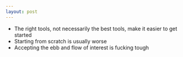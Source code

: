 ```yaml
---
layout: post
---
```


* The right tools, not necessarily the best tools, make it easier to get started
* Starting from scratch is usually worse
* Accepting the ebb and flow of interest is fucking tough